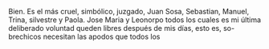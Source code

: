 Bien. Es el más cruel, simbólico, juzgado, Juan Sosa, Sebastian, Manuel, Trina, silvestre y Paola. Jose Maria y Leonorpo todos los cuales es mi última deliberado voluntad queden libres después de mis días, esto es, so- brechicos necesitan las apodos que todos los